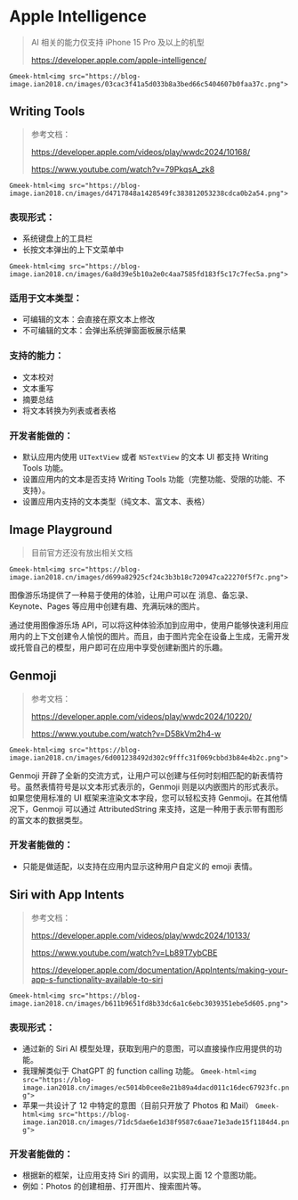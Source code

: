 # Apple Intelligence

> AI 相关的能力仅支持 iPhone 15 Pro 及以上的机型
>
> https://developer.apple.com/apple-intelligence/

`Gmeek-html<img src="https://blog-image.ian2018.cn/images/03cac3f41a5d033b8a3bed66c5404607b0faa37c.png">`

## Writing Tools
> 参考文档：
>
> https://developer.apple.com/videos/play/wwdc2024/10168/
>
> https://www.youtube.com/watch?v=79PkqsA_zk8

`Gmeek-html<img src="https://blog-image.ian2018.cn/images/d4717848a1428549fc383812053238cdca0b2a54.png">`

### 表现形式：
- 系统键盘上的工具栏
- 长按文本弹出的上下文菜单中

`Gmeek-html<img src="https://blog-image.ian2018.cn/images/6a8d39e5b10a2e0c4aa7585fd183f5c17c7fec5a.png">`

### 适用于文本类型：
- 可编辑的文本：会直接在原文本上修改
- 不可编辑的文本：会弹出系统弹窗面板展示结果

### 支持的能力：
- 文本校对
- 文本重写
- 摘要总结
- 将文本转换为列表或者表格

### 开发者能做的：
- 默认应用内使用 `UITextView` 或者 `NSTextView` 的文本 UI 都支持 Writing Tools 功能。
- 设置应用内的文本是否支持 Writing Tools 功能（完整功能、受限的功能、不支持）。
- 设置应用内支持的文本类型（纯文本、富文本、表格）

## Image Playground

> 目前官方还没有放出相关文档

`Gmeek-html<img src="https://blog-image.ian2018.cn/images/d699a82925cf24c3b3b18c720947ca22270f5f7c.png">`

图像游乐场提供了一种易于使用的体验，让用户可以在 消息、备忘录、Keynote、Pages 等应用中创建有趣、充满玩味的图片。

通过使用图像游乐场 API，可以将这种体验添加到应用中，使用户能够快速利用应用内的上下文创建令人愉悦的图片。而且，由于图片完全在设备上生成，无需开发或托管自己的模型，用户即可在应用中享受创建新图片的乐趣。

## Genmoji

> 参考文档：
>
> https://developer.apple.com/videos/play/wwdc2024/10220/
>
> https://www.youtube.com/watch?v=D58kVm2h4-w

`Gmeek-html<img src="https://blog-image.ian2018.cn/images/6d001238492d302c9fffc31f069cbbd3b84e4b2c.png">`

Genmoji 开辟了全新的交流方式，让用户可以创建与任何时刻相匹配的新表情符号。虽然表情符号是以文本形式表示的，Genmoji 则是以内嵌图片的形式表示。如果您使用标准的 UI 框架来渲染文本字段，您可以轻松支持 Genmoji。在其他情况下，Genmoji 可以通过 AttributedString 来支持，这是一种用于表示带有图形的富文本的数据类型。

### 开发者能做的：
- 只能是做适配，以支持在应用内显示这种用户自定义的 emoji 表情。

## Siri with App Intents

> 参考文档：
>
> https://developer.apple.com/videos/play/wwdc2024/10133/
>
> https://www.youtube.com/watch?v=Lb89T7ybCBE
>
> https://developer.apple.com/documentation/AppIntents/making-your-app-s-functionality-available-to-siri

`Gmeek-html<img src="https://blog-image.ian2018.cn/images/b611b9651fd8b33dc6a1c6ebc3039351ebe5d605.png">`

### 表现形式：
- 通过新的 Siri AI 模型处理，获取到用户的意图，可以直接操作应用提供的功能。
- 我理解类似于 ChatGPT 的 function calling 功能。
`Gmeek-html<img src="https://blog-image.ian2018.cn/images/ec5014b0cee8e21b89a4dacd011c16dec67923fc.png">`
- 苹果一共设计了 12 中特定的意图（目前只开放了 Photos 和 Mail）
`Gmeek-html<img src="https://blog-image.ian2018.cn/images/71dc5dae6e1d38f9587c6aae71e3ade15f1184d4.png">`

### 开发者能做的：
- 根据新的框架，让应用支持 Siri 的调用，以实现上面 12 个意图功能。
- 例如：Photos 的创建相册、打开图片、搜索图片等。
<!-- ##{"timestamp":1718175491}## -->